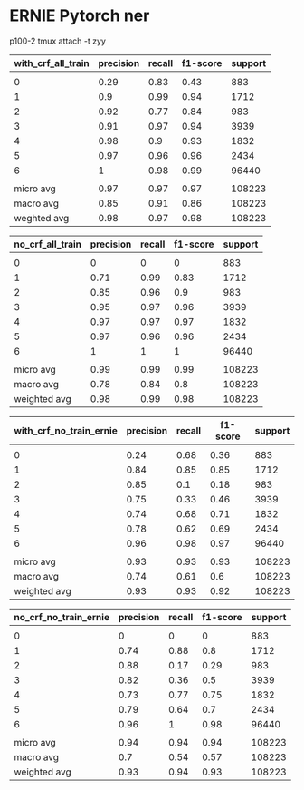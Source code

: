# ERNIE Pytorch ner 
p100-2 tmux attach -t zyy


| with_crf_all_train | precision | recall | f1-score | support |
| ------------------ | --------- | ------ | -------- | ------- |
|                    |           |        |          |         |
| 0                  | 0.29      | 0.83   | 0.43     | 883     |
| 1                  | 0.9       | 0.99   | 0.94     | 1712    |
| 2                  | 0.92      | 0.77   | 0.84     | 983     |
| 3                  | 0.91      | 0.97   | 0.94     | 3939    |
| 4                  | 0.98      | 0.9    | 0.93     | 1832    |
| 5                  | 0.97      | 0.96   | 0.96     | 2434    |
| 6                  | 1         | 0.98   | 0.99     | 96440   |
|                    |           |        |          |         |
| micro avg          | 0.97      | 0.97   | 0.97     | 108223  |
| macro avg          | 0.85      | 0.91   | 0.86     | 108223  |
| weghted avg        | 0.98      | 0.97   | 0.98     | 108223  |


  | no_crf_all_train | precision | recall | f1-score | support |
| ---------------- | --------- | ------ | -------- | ------- |
|                  |           |        |          |         |
| 0                | 0         | 0      | 0        | 883     |
| 1                | 0.71      | 0.99   | 0.83     | 1712    |
| 2                | 0.85      | 0.96   | 0.9      | 983     |
| 3                | 0.95      | 0.97   | 0.96     | 3939    |
| 4                | 0.97      | 0.97   | 0.97     | 1832    |
| 5                | 0.97      | 0.96   | 0.96     | 2434    |
| 6                | 1         | 1      | 1        | 96440   |
|                  |           |        |          |         |
| micro avg        | 0.99      | 0.99   | 0.99     | 108223  |
| macro avg        | 0.78      | 0.84   | 0.8      | 108223  |
| weighted avg     | 0.98      | 0.99   | 0.98     | 108223  |

| with_crf_no_train_ernie | precision | recall | f1-score | support |
| ----------------------- | --------- | ------ | -------- | ------- |
|                         |           |        |          |         |
| 0                       | 0.24      | 0.68   | 0.36     | 883     |
| 1                       | 0.84      | 0.85   | 0.85     | 1712    |
| 2                       | 0.85      | 0.1    | 0.18     | 983     |
| 3                       | 0.75      | 0.33   | 0.46     | 3939    |
| 4                       | 0.74      | 0.68   | 0.71     | 1832    |
| 5                       | 0.78      | 0.62   | 0.69     | 2434    |
| 6                       | 0.96      | 0.98   | 0.97     | 96440   |
|                         |           |        |          |         |
| micro avg               | 0.93      | 0.93   | 0.93     | 108223  |
| macro avg               | 0.74      | 0.61   | 0.6      | 108223  |
| weighted avg            | 0.93      | 0.93   | 0.92     | 108223  |

| no_crf_no_train_ernie | precision | recall | f1-score | support |
| --------------------- | --------- | ------ | -------- | ------- |
|                       |           |        |          |         |
| 0                     | 0         | 0      | 0        | 883     |
| 1                     | 0.74      | 0.88   | 0.8      | 1712    |
| 2                     | 0.88      | 0.17   | 0.29     | 983     |
| 3                     | 0.82      | 0.36   | 0.5      | 3939    |
| 4                     | 0.73      | 0.77   | 0.75     | 1832    |
| 5                     | 0.79      | 0.64   | 0.7      | 2434    |
| 6                     | 0.96      | 1      | 0.98     | 96440   |
|                       |           |        |          |         |
| micro avg             | 0.94      | 0.94   | 0.94     | 108223  |
| macro avg             | 0.7       | 0.54   | 0.57     | 108223  |
| weighted avg          | 0.93      | 0.94   | 0.93     | 108223  |



